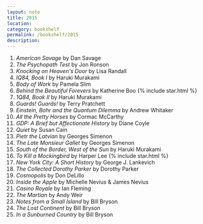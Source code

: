 ```yaml
---
layout: note
title: 2015
location:
category: bookshelf
permalink: /bookshelf/2015
description:
---
```


1. _American Savage_ by Dan Savage
1. _The Psychopath Test_ by Jon Ronson
1. _Knocking on Heaven's Door_ by Lisa Randall
1. _IQ84, Book I_ by Haruki Murakami
1. _Body of Work_ by Pamela Slim
1. _Behind the Beautiful Forevers_ by Katherine Boo {% include star.html %}
1. _1Q84, Book II_ by Haruki Murakami
1. _Guards! Guards!_ by Terry Pratchett
1. _Einstein, Bohr and the Quantum Dilemma_ by Andrew Whitaker
1. _All the Pretty Horses_ by Cormac McCarthy
1. _GDP: A Brief but Affectionate History_ by Diane Coyle
1. _Quiet_ by Susan Cain
1. _Pietr the Latvian_ by Georges Simenon
1. _The Late Monsieur Gallet_ by Georges Simenon
1. _South of the Border, West of the Sun_ by Haruki Murakami
1. _To Kill a Mockingbird_ by Harper Lee {% include star.html %}
1. _New York City: A Short History_ by George J. Lankevich
1. _The Collected Dorothy Parker_ by Dorothy Parker
1. _Cosmopolis_ by Don DeLillo
1. _Inside the Apple_ by Michelle Nevius & James Nevius
1. _Casino Royale_ by Ian Fleming
1. _The Martian_ by Andy Weir
1. _Notes from a Small Island_ by Bill Bryson
1. _The Lost Continent_ by Bill Bryson
1. _In a Sunburned Country_ by Bill Bryson